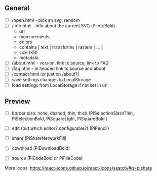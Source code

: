 

## General 
- [ ] /open.html - pick an svg, random
- [ ] /info.html - info about the current SVG (PiInfoBold)
	- url
	- measurements
	- colors
	- contains [ text | transforms | rasters | ... ]
	- size (KB)
	- metadata
- [ ] /about.html - version, link to source, link to FAQ
- [ ] /faq.html - in header: link to source and about
- [ ] /contact.html (or just on /about?)
- [ ] save settings changes to LocalStorage
- [ ] load settings from LocalStorage if not set in url

## Preview
- [ ] border size: none, dashed, thin, thick (PiSelectionSlashThin, PiSelectionBold, PiSquareLight, PiSquareBold )
- [ ] edit (but which editor?  configurable?) (PiPencil)
- [ ] share (PiShareNetworkFill)
- [ ] download (PiDownloadBold)
- [ ] source (PiCodeBold or PiFileCode)


More icons: https://react-icons.github.io/react-icons/search/#q=pishare
